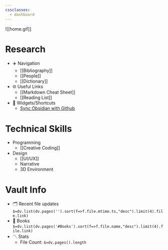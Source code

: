 ```yaml
---
cssclasses:
  - dashboard
---
```

![[home.gif]]
# Research
- ✈️ Navigation
	- [[Bibliography]]
	- [[People]]
	- [[Dictionary]]
- 🌐 Useful Links
	- [[Markdown Cheat Sheet]]
	- [[Reading List]]
- 📱 Widgets/Shortcuts
	- [Sync Obsidian with Github](https://curtismchale.ca/2022/05/18/sync-your-obsidian-vault-for-free-with-github/)

# Technical Skills
- Programming
	- [[Creative Coding]]
 - Design
	- [[UI/UX]]
	- Narrative
	- 3D Environment

# Vault Info
- 🗂️ Recent file updates
 `$=dv.list(dv.pages('').sort(f=>f.file.mtime.ts,"desc").limit(4).file.link)`
- 📕 Books
 `$=dv.list(dv.pages('#Books').sort(f=>f.file.name,"desc").limit(4).file.link)`
- 〽️ Stats
	-  File Count: `$=dv.pages().length`

